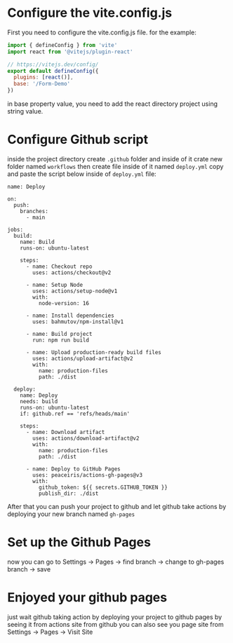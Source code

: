 # Configure the vite.config.js
First you need to configure the vite.config.js file. for the example: 
```js
import { defineConfig } from 'vite'
import react from '@vitejs/plugin-react'

// https://vitejs.dev/config/
export default defineConfig({
  plugins: [react()],
  base: '/Form-Demo'
})
```
in base property value, you need to add the react directory project using string value.

# Configure Github script
inside the project directory create `.github` folder and inside of it crate new folder named `workflows` then create file inside of it named `deploy.yml`
copy and paste the script below inside of `deploy.yml` file:
```
name: Deploy

on:
  push:
    branches:
      - main

jobs:
  build:
    name: Build
    runs-on: ubuntu-latest

    steps:
      - name: Checkout repo
        uses: actions/checkout@v2

      - name: Setup Node
        uses: actions/setup-node@v1
        with:
          node-version: 16

      - name: Install dependencies
        uses: bahmutov/npm-install@v1

      - name: Build project
        run: npm run build

      - name: Upload production-ready build files
        uses: actions/upload-artifact@v2
        with:
          name: production-files
          path: ./dist

  deploy:
    name: Deploy
    needs: build
    runs-on: ubuntu-latest
    if: github.ref == 'refs/heads/main'

    steps:
      - name: Download artifact
        uses: actions/download-artifact@v2
        with:
          name: production-files
          path: ./dist

      - name: Deploy to GitHub Pages
        uses: peaceiris/actions-gh-pages@v3
        with:
          github_token: ${{ secrets.GITHUB_TOKEN }}
          publish_dir: ./dist
```
After that you can push your project to github and let github take actions by deploying your new branch named `gh-pages`

# Set up the Github Pages
now you can go to Settings -> Pages -> find branch -> change to gh-pages branch -> save

# Enjoyed your github pages
just wait github taking action by deploying your project to github pages by seeing it from actions site from github
you can also see you page site from Settings -> Pages -> Visit Site

